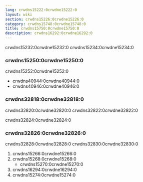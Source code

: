 ```yaml
---
lang: crwdns15222:0crwdne15222:0
layout: wiki
section: crwdns15226:0crwdne15226:0
category: crwdns15748:0crwdne15748:0
title: crwdns15750:0crwdne15750:0
description: crwdns16292:0crwdne16292:0
---
```


crwdns15232:0crwdne15232:0 crwdns15234:0crwdne15234:0

### crwdns15250:0crwdne15250:0
crwdns15252:0crwdne15252:0
- crwdns40944:0crwdne40944:0
- crwdns40946:0crwdne40946:0

### crwdns32818:0crwdne32818:0
crwdns32820:0crwdne32820:0 crwdns32822:0crwdne32822:0

crwdns32824:0crwdne32824:0

### crwdns32826:0crwdne32826:0
crwdns32828:0crwdne32828:0 crwdns32830:0crwdne32830:0
1. crwdns15266:0crwdne15266:0
1. crwdns15268:0crwdne15268:0
   - crwdns15270:0crwdne15270:0
1. crwdns16294:0crwdne16294:0
1. crwdns15274:0crwdne15274:0
